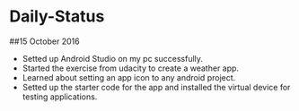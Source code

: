 # Daily-Status

##15 October 2016

* Setted up Android Studio on my pc successfully.
* Started the exercise from udacity to create a weather app.
* Learned about setting an app icon to any android project.
* Setted up the starter code for the app and installed the virtual device for testing applications.
